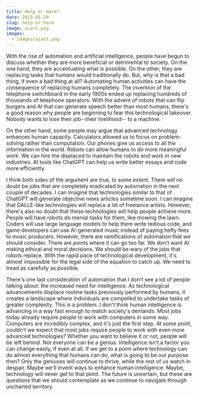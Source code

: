 ```yaml
---
title: Help or Harm?
date: 2023-01-29
slug: help-or-harm
image: aiart.png
images:
  - images/aiart.png
---
```


With the rise of automation and artificial intelligence, people have begun to discuss whether they are more beneficial or detrimental to society. On the one hand, they are accentuating what is possible. On the other, they are replacing tasks that humans would traditionally do. But, why is that a bad thing, if even a bad thing at all? Automating human activities can have the consequence of replacing humans completely. The invention of the telephone switchboard in the early 1900s ended up replacing hundreds of thousands of telephone operators. With the advent of robots that can flip burgers and AI that can generate speech better than most humans, there's a good reason why people are beginning to fear this technological takeover. Nobody wants to lose their job--their livelihood-- to a machine. 

On the other hand, some people may argue that advanced technology enhances human capacity. Calculators allowed us to focus on problem-solving rather than computation. Our phones give us access to all the information in the world. Robots can allow humans to do more meaningful work. We can hire the displaced to maintain the robots and work in new industries. AI tools like ChatGPT can help us write better essays and code more efficiently. 

I think both sides of the argument are true, to some extent. There will no doubt be jobs that are completely eradicated by automation in the next couple of decades. I can imagine that technologies similar to that of ChatGPT will generate objective news articles sometime soon. I can imagine that DALLE-like technologies will replace a lot of freelance artists. However, there's also no doubt that these technologies will help people achieve more. People will have robots do menial tasks for them, like mowing the lawn. Coders will use large language models to help them write tedious code, and game developers can use AI-generated music instead of paying hefty fees to music producers. However, there are ramifications of automation that we should consider. There are points where it can go too far. We don't want AI making ethical and moral decisions. We should be wary of the jobs that robots replace. With the rapid pace of technological development, it's almost impossible for the legal side of the equation to catch up. We need to tread as carefully as possible.

There's one last consideration of automation that I don't see a lot of people talking about: the increased need for intelligence. As technological advancements displace routine tasks previously performed by humans, it creates a landscape where individuals are compelled to undertake tasks of greater complexity. This is a problem. I don't think human intelligence is advancing in a way fast enough to match society's demands. Most jobs today already require people to work with computers in some way. Computers are incredibly complex, and it's just the first step. At some point, couldn't we expect that most jobs require people to work with even more advanced technologies? Whether you want to believe it or not, people will be left behind. Not everyone can be a genius. Intelligence isn't a factor you can change easily, if even at all. If we get to a point where technology can do almost everything that humans can do, what is going to be our purpose then? Only the geniuses will continue to thrive, while the rest of us watch in despair. Maybe we'll invent ways to enhance human intelligence. Maybe, technology will never get to that point. The future is uncertain, but these are questions that we should contemplate as we continue to navigate through uncharted territory. 